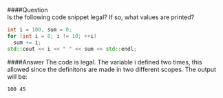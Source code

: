 ####Question  
Is the following code snippet legal? If so, what values are printed?  
```cpp
int i = 100, sum = 0;
for (int i = 0; i != 10; ++i)
  sum += i;
std::cout << i << " " << sum << std::endl;
```
####Answer
The code is legal. The variable i defined two times, this allowed since the definitons are made in two different scopes. The output will be:  
```
100 45
```
